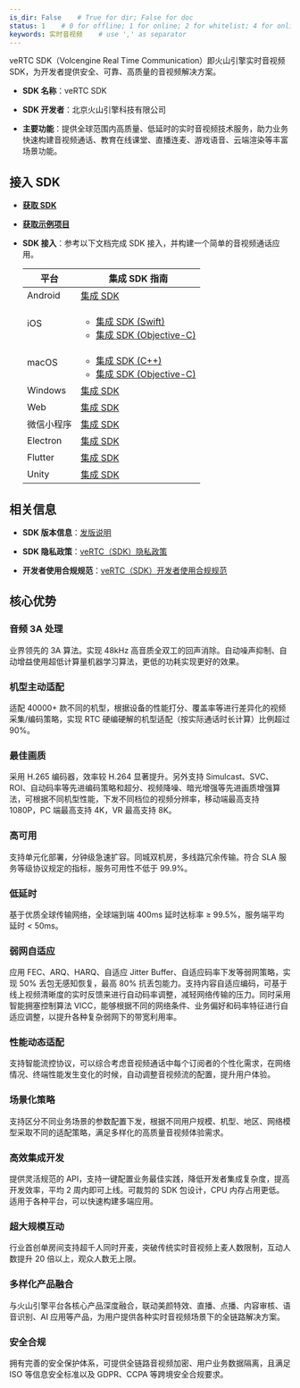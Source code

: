 ```yaml
---
is_dir: False    # True for dir; False for doc
status: 1    # 0 for offline; 1 for online; 2 for whitelist; 4 for online but hidden in TOC
keywords: 实时音视频    # use ',' as separator
---
```


veRTC SDK（Volcengine Real Time Communication）即火山引擎实时音视频 SDK，为开发者提供安全、可靠、高质量的音视频解决方案。

- **SDK 名称**：veRTC SDK
	
- **SDK 开发者**：北京火山引擎科技有限公司
	
- **主要功能**：提供全球范围内高质量、低延时的实时音视频技术服务，助力业务快速构建音视频通话、教育在线课堂、直播连麦、游戏语音、云端渲染等丰富场景功能。
	

## 接入 SDK

- **[获取 SDK](75707)**
- **[获取示例项目](1163793)**
- **SDK 接入**：参考以下文档完成 SDK 接入，并构建一个简单的音视频通话应用。

    | **平台** | **集成 SDK 指南** |
    | --- | --- |
    | Android | [集成 SDK](70134) |
    | iOS | <ul><li>[集成 SDK (Swift)](1181844)</li><li>[集成 SDK (Objective-C)](70133)</li></ul> |
    | macOS | <ul><li>[集成 SDK (C++)](1169314)</li><li>[集成 SDK (Objective-C)](70131)</li></ul> |
    | Windows | [集成 SDK](70130) |
    | Web | [集成 SDK](106914) |
    | 微信小程序 | [集成 SDK](78966) |
    | Electron | [集成 SDK](108795) |
    | Flutter | [集成 SDK](132236) |
    | Unity | [集成 SDK](108610) |


## 相关信息

- **SDK 版本信息**：[发版说明](110078)
	
- **SDK 隐私政策**：[veRTC（SDK）隐私政策](97456)
	
- **开发者使用合规规范**：[veRTC（SDK）开发者使用合规规范](109879)
	

## 核心优势

### 音频 3A 处理

业界领先的 3A 算法。实现 48kHz 高音质全双工的回声消除。自动噪声抑制、自动增益使用超低计算量机器学习算法，更低的功耗实现更好的效果。

### 机型主动适配

适配 40000+ 款不同的机型，根据设备的性能打分、覆盖率等进行差异化的视频采集/编码策略，实现 RTC 硬编硬解的机型适配（按实际通话时长计算）比例超过 90%。

### 最佳画质

采用 H.265 编码器，效率较 H.264 显著提升。另外支持 Simulcast、SVC、ROI、自动码率等先进编码策略和超分、视频降噪、暗光增强等先进画质增强算法，可根据不同机型性能，下发不同档位的视频分辨率，移动端最高支持 1080P，PC 端最高支持 4K，VR 最高支持 8K。

### 高可用

支持单元化部署，分钟级急速扩容。同城双机房，多线路冗余传输。符合 SLA 服务等级协议规定的指标，服务可用性不低于 99.9%。

### 低延时

基于优质全球传输网络，全球端到端 400ms 延时达标率 ≥ 99.5%，服务端平均延时 < 50ms。

### 弱网自适应

应用 FEC、ARQ、HARQ、自适应 Jitter Buffer、自适应码率下发等弱网策略，实现 50% 丢包无感知恢复，最高 80% 抗丢包能力。支持内容自适应编码，可基于线上视频清晰度的实时反馈来进行自动码率调整，减轻网络传输的压力。同时采用智能拥塞控制算法 VICC，能够根据不同的网络条件、业务偏好和码率特征进行自适应调整，以提升各种复杂弱网下的带宽利用率。

### 性能动态适配
支持智能流控协议，可以综合考虑音视频通话中每个订阅者的个性化需求，在网络情况、终端性能发生变化的时候，自动调整音视频流的配置，提升用户体验。

### 场景化策略

支持区分不同业务场景的参数配置下发，根据不同用户规模、机型、地区、网络模型采取不同的适配策略，满足多样化的高质量音视频体验需求。

### 高效集成开发

提供灵活规范的 API，支持一键配置业务最佳实践，降低开发者集成复杂度，提高开发效率，平均 2 周内即可上线。可裁剪的 SDK 包设计，CPU 内存占用更低。适用于各种平台，可以快速构建多端应用。

### 超大规模互动

行业首创单房间支持超千人同时开麦，突破传统实时音视频上麦人数限制，互动人数提升 20 倍以上，观众人数无上限。

### 多样化产品融合

与火山引擎平台各核心产品深度融合，联动美颜特效、直播、点播、内容审核、语音识别、AI 应用等产品，为用户提供各种实时音视频场景下的全链路解决方案。

### 安全合规

拥有完善的安全保护体系，可提供全链路音视频加密、用户业务数据隔离，且满足 ISO 等信息安全标准以及 GDPR、CCPA 等跨境安全合规要求。
